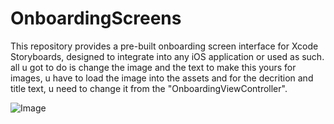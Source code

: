 # OnboardingScreens
 This repository provides a pre-built onboarding screen interface for Xcode Storyboards, designed to integrate into any iOS application or used as such. all u got to do is change the image and the text to make this yours for images, u have to load the image into the assets and for the decrition and title text, u need to change it from the "OnboardingViewController".

 
![Image](https://github.com/user-attachments/assets/3ea894ce-b65b-4161-a0ee-8cca5e0cfe44)
